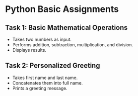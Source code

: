 # Python Basic Assignments

## Task 1: Basic Mathematical Operations
- Takes two numbers as input.
- Performs addition, subtraction, multiplication, and division.
- Displays results.

## Task 2: Personalized Greeting
- Takes first name and last name.
- Concatenates them into full name.
- Prints a greeting message.
